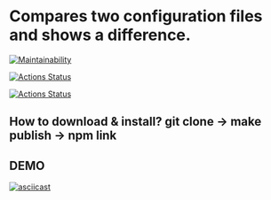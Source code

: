 # Compares two configuration files and shows a difference.

[![Maintainability](https://api.codeclimate.com/v1/badges/4bbe87791686f7fc8fed/maintainability)](https://codeclimate.com/github/Mazday21/frontend-project-46/maintainability)

[![Actions Status](https://github.com/Mazday21/frontend-project-46/actions/workflows/hexlet-check.yml/badge.svg)](https://github.com/Mazday21/frontend-project-46/actions)

[![Actions Status](https://github.com/Mazday21/frontend-project-46/actions/workflows/test-and-lint-check.yml.yml/badge.svg)](https://github.com/Mazday21/frontend-project-46/actions)

## How to download & install? git clone -> make publish -> npm link

## DEMO

[![asciicast](https://asciinema.org/a/UzCNrwMfJ2pwVmBbKYPnRKbN9.svg)](https://asciinema.org/a/UzCNrwMfJ2pwVmBbKYPnRKbN9)